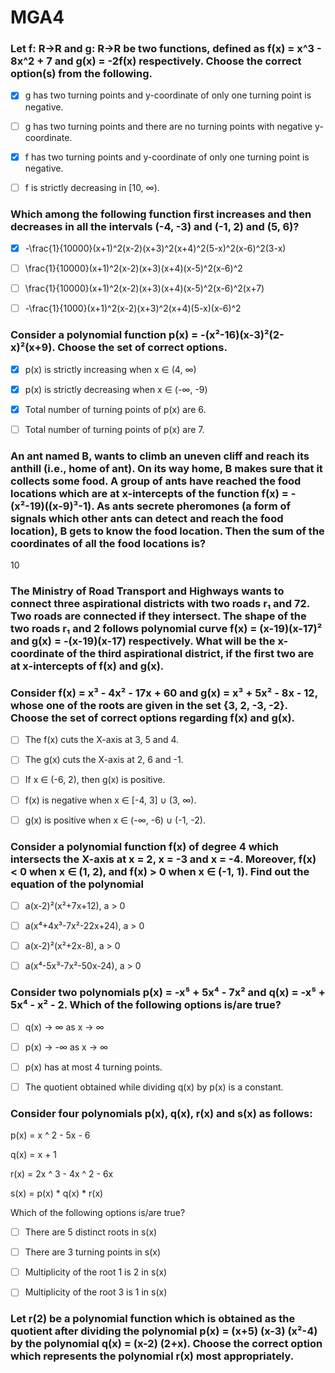 # MGA4

### Let f: R→R and g: R→R be two functions, defined as f(x) = x^3 - 8x^2 + 7 and g(x) = -2f(x) respectively. Choose the correct option(s) from the following.

- [x] g has two turning points and y-coordinate of only one turning point is negative.

- [ ] g has two turning points and there are no turning points with negative y-coordinate.

- [x] f has two turning points and y-coordinate of only one turning point is negative.

- [ ] f is strictly decreasing in \[10, ∞).

### Which among the following function first increases and then decreases in all the intervals (-4, -3) and (-1, 2) and (5, 6)?

- [x] \-\\frac{1}{10000}(x+1)^2(x-2)(x+3)^2(x+4)^2(5-x)^2(x-6)^2(3-x)

- [ ] \\frac{1}{10000}(x+1)^2(x-2)(x+3)(x+4)(x-5)^2(x-6)^2

- [ ] \\frac{1}{10000}(x+1)^2(x-2)(x+3)(x+4)(x-5)^2(x-6)^2(x+7)

- [ ] \-\\frac{1}{1000}(x+1)^2(x-2)(x+3)^2(x+4)(5-x)(x-6)^2

### Consider a polynomial function p(x) = -(x²-16)(x-3)²(2-x)²(x+9). Choose the set of correct options.

- [x] p(x) is strictly increasing when x ∈ (4, ∞)

- [x] p(x) is strictly decreasing when x ∈ (-∞, -9)

- [x] Total number of turning points of p(x) are 6.

- [ ] Total number of turning points of p(x) are 7.

### An ant named B, wants to climb an uneven cliff and reach its anthill (i.e., home of ant). On its way home, B makes sure that it collects some food. A group of ants have reached the food locations which are at x-intercepts of the function f(x) = -(x²-19)((x-9)³-1). As ants secrete pheromones (a form of signals which other ants can detect and reach the food location), B gets to know the food location. Then the sum of the coordinates of all the food locations is?

10

### The Ministry of Road Transport and Highways wants to connect three aspirational districts with two roads r₁ and 72. Two roads are connected if they intersect. The shape of the two roads r₁ and 2 follows polynomial curve f(x) = (x-19)(x-17)² and g(x) = -(x-19)(x-17) respectively. What will be the x-coordinate of the third aspirational district, if the first two are at x-intercepts of f(x) and g(x).

### Consider f(x) = x³ - 4x² - 17x + 60 and g(x) = x³ + 5x² - 8x - 12, whose one of the roots are given in the set {3, 2, -3, -2}. Choose the set of correct options regarding f(x) and g(x).

- [ ] The f(x) cuts the X-axis at 3, 5 and 4.

- [ ] The g(x) cuts the X-axis at 2, 6 and -1.

- [ ] If x ∈ (-6, 2), then g(x) is positive.

- [ ] f(x) is negative when x ∈ \[-4, 3\] ∪ (3, ∞).

- [ ] g(x) is positive when x ∈ (-∞, -6) ∪ (-1, -2).

### Consider a polynomial function f(x) of degree 4 which intersects the X-axis at x = 2, x = -3 and x = -4. Moreover, f(x) < 0 when x ∈ (1, 2), and f(x) > 0 when x ∈ (-1, 1). Find out the equation of the polynomial

- [ ] a(x-2)²(x²+7x+12), a > 0

- [ ] a(x⁴+4x³-7x²-22x+24), a > 0

- [ ] a(x-2)²(x²+2x-8), a > 0

- [ ] a(x⁴-5x³-7x²-50x-24), a > 0

### Consider two polynomials p(x) = -x⁵ + 5x⁴ - 7x² and q(x) = -x⁵ + 5x⁴ - x² - 2. Which of the following options is/are true?

- [ ] q(x) → ∞ as x → ∞

- [ ] p(x) → -∞ as x → ∞

- [ ] p(x) has at most 4 turning points.

- [ ] The quotient obtained while dividing q(x) by p(x) is a constant.

### Consider four polynomials p(x), q(x), r(x) and s(x) as follows:

p(x) = x ^ 2 - 5x - 6

q(x) = x + 1

r(x) = 2x ^ 3 - 4x ^ 2 - 6x

s(x) = p(x) \* q(x) \* r(x)

Which of the following options is/are true?

- [ ]  There are 5 distinct roots in s(x)

- [ ]  There are 3 turning points in s(x)

- [ ] Multiplicity of the root 1 is 2 in s(x)

- [ ] Multiplicity of the root 3 is 1 in s(x)

### Let r(2) be a polynomial function which is obtained as the quotient after dividing the polynomial p(x) = (x+5) (x-3) (x²-4) by the polynomial q(x) = (x-2) (2+x). Choose the correct option which represents the polynomial r(x) most appropriately.